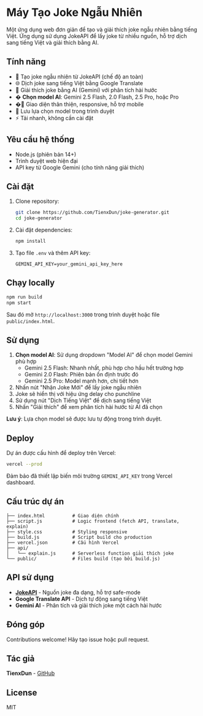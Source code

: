 # Máy Tạo Joke Ngẫu Nhiên

Một ứng dụng web đơn giản để tạo và giải thích joke ngẫu nhiên bằng tiếng Việt. Ứng dụng sử dụng JokeAPI để lấy joke từ nhiều nguồn, hỗ trợ dịch sang tiếng Việt và giải thích bằng AI.

## Tính năng

- 🎲 Tạo joke ngẫu nhiên từ JokeAPI (chế độ an toàn)
- 🌐 Dịch joke sang tiếng Việt bằng Google Translate
- 🤔 Giải thích joke bằng AI (Gemini) với phân tích hài hước
- � **Chọn model AI**: Gemini 2.5 Flash, 2.0 Flash, 2.5 Pro, hoặc Pro
- �📱 Giao diện thân thiện, responsive, hỗ trợ mobile
- 💾 Lưu lựa chọn model trong trình duyệt
- ⚡ Tải nhanh, không cần cài đặt

## Yêu cầu hệ thống

- Node.js (phiên bản 14+)
- Trình duyệt web hiện đại
- API key từ Google Gemini (cho tính năng giải thích)

## Cài đặt

1. Clone repository:

   ```bash
   git clone https://github.com/TienxDun/joke-generator.git
   cd joke-generator
   ```

2. Cài đặt dependencies:

   ```bash
   npm install
   ```

3. Tạo file `.env` và thêm API key:

   ```env
   GEMINI_API_KEY=your_gemini_api_key_here
   ```

## Chạy locally

```bash
npm run build
npm start
```

Sau đó mở `http://localhost:3000` trong trình duyệt hoặc file `public/index.html`.

## Sử dụng

1. **Chọn model AI**: Sử dụng dropdown "Model AI" để chọn model Gemini phù hợp
   - Gemini 2.5 Flash: Nhanh nhất, phù hợp cho hầu hết trường hợp
   - Gemini 2.0 Flash: Phiên bản ổn định trước đó
   - Gemini 2.5 Pro: Model mạnh hơn, chi tiết hơn
2. Nhấn nút "Nhận Joke Mới" để lấy joke ngẫu nhiên
3. Joke sẽ hiển thị với hiệu ứng delay cho punchline
4. Sử dụng nút "Dịch Tiếng Việt" để dịch sang tiếng Việt
5. Nhấn "Giải thích" để xem phân tích hài hước từ AI đã chọn

**Lưu ý**: Lựa chọn model sẽ được lưu tự động trong trình duyệt.

## Deploy

Dự án được cấu hình để deploy trên Vercel:

```bash
vercel --prod
```

Đảm bảo đã thiết lập biến môi trường `GEMINI_API_KEY` trong Vercel dashboard.

## Cấu trúc dự án

```text
├── index.html          # Giao diện chính
├── script.js           # Logic frontend (fetch API, translate, explain)
├── style.css           # Styling responsive
├── build.js            # Script build cho production
├── vercel.json         # Cấu hình Vercel
├── api/
│   └── explain.js      # Serverless function giải thích joke
└── public/             # Files build (tạo bởi build.js)
```

## API sử dụng

- **[JokeAPI](https://v2.jokeapi.dev/)** - Nguồn joke đa dạng, hỗ trợ safe-mode
- **Google Translate API** - Dịch tự động sang tiếng Việt
- **Gemini AI** - Phân tích và giải thích joke một cách hài hước

## Đóng góp

Contributions welcome! Hãy tạo issue hoặc pull request.

## Tác giả

**TienxDun** - [GitHub](https://github.com/TienxDun)

## License

MIT

